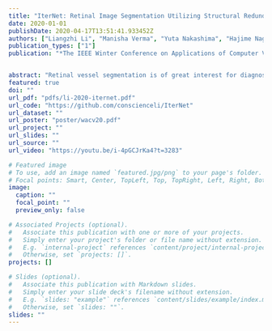 ```yaml
---
title: "IterNet: Retinal Image Segmentation Utilizing Structural Redundancy in Vessel Networks"
date: 2020-01-01
publishDate: 2020-04-17T13:51:41.933452Z
authors: ["Liangzhi Li", "Manisha Verma", "Yuta Nakashima", "Hajime Nagahara", "Ryo Kawasaki"]
publication_types: ["1"]
publication: "*The IEEE Winter Conference on Applications of Computer Vision*"


abstract: "Retinal vessel segmentation is of great interest for diagnosis of retinal vascular diseases. To further improve the performance of vessel segmentation, we propose IterNet, a new model based on UNet, with the ability to find obscured details of the vessel from the segmented vessel image itself, rather than the raw input image. IterNet consists of multiple iterations of a mini-UNet, which can be 4× deeper than the common UNet. IterNet also adopts the weight-sharing and skip-connection features to facilitate training; therefore, even with such a large architecture, IterNet can still learn from merely 10∼20 labeled images, without pre-training or any prior knowledge. IterNet achieves AUCs of 0.9816, 0.9851, and 0.9881 on three mainstream datasets, namely DRIVE, CHASE-DB1, and STARE, respectively, which currently are the best scores in the literature. The source code is available."
featured: true
doi: ""
url_pdf: "pdfs/li-2020-iternet.pdf"
url_code: "https://github.com/conscienceli/IterNet"
url_dataset: ""
url_poster: "poster/wacv20.pdf"
url_project: ""
url_slides: ""
url_source: ""
url_video: "https://youtu.be/i-4pGCJrKa4?t=3283"

# Featured image
# To use, add an image named `featured.jpg/png` to your page's folder. 
# Focal points: Smart, Center, TopLeft, Top, TopRight, Left, Right, BottomLeft, Bottom, BottomRight.
image:
  caption: ""
  focal_point: ""
  preview_only: false

# Associated Projects (optional).
#   Associate this publication with one or more of your projects.
#   Simply enter your project's folder or file name without extension.
#   E.g. `internal-project` references `content/project/internal-project/index.md`.
#   Otherwise, set `projects: []`.
projects: []

# Slides (optional).
#   Associate this publication with Markdown slides.
#   Simply enter your slide deck's filename without extension.
#   E.g. `slides: "example"` references `content/slides/example/index.md`.
#   Otherwise, set `slides: ""`.
slides: ""
---
```


